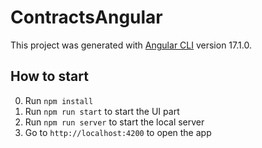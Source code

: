 # ContractsAngular

This project was generated with [Angular CLI](https://github.com/angular/angular-cli) version 17.1.0.

## How to start

0. Run `npm install`
1. Run `npm run start` to start the UI part
2. Run `npm run server` to start the local server
3. Go to `http://localhost:4200` to open the app
